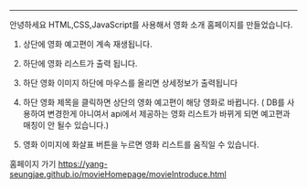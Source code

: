 --------------------------------------------------------------------------------------------------------------------------------------------------------------------------------------------------------------------------

안녕하세요 HTML,CSS,JavaScript를 사용해서 영화 소개 홈페이지를 만들었습니다.

1. 상단에 영화 예고편이 계속 재생됩니다. 

2. 하단에 영화 리스트가 출력 됩니다. 

3. 하단 영화 이미지 하단에 마우스를 올리면 상세정보가 출력됩니다

4. 하단 영화 제목을 클릭하면 상단의 영화 예고편이 해당 영화로 바뀝니다. ( DB를 사용하여 변경한게 아니여서 api에서 제공하는 영화 리스트가 바뀌게 되면 예고편과 매칭이 안 될수 있습니다.)

5. 영화 이미지에 화살표 버튼을 누르면 영화 리스트를 움직일 수 있습니다.




홈페이지 가기 https://yang-seungjae.github.io/movieHomepage/movieIntroduce.html

